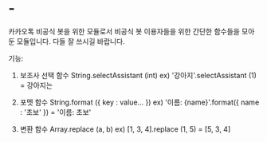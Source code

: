 # -
카카오톡 비공식 봇을 위한 모듈로서
비공식 봇 이용자들을 위한 간단한 함수들을 모아둔 모듈입니다.
다들 잘 쓰시길 바랍니다.

기능: 
1. 보조사 선택 함수
 String.selectAssistant (int)
ex) '강아지'.selectAssistant (1) = 강아지는

2. 포멧 함수
 String.format ({
   key : value...
   })
ex) '이름: {name}'.format({
      name : '초보'
    }) = '이름: 초보'

3. 변환 함수
 Array.replace (a, b)
ex) [1, 3, 4].replace (1, 5) = [5, 3, 4]
